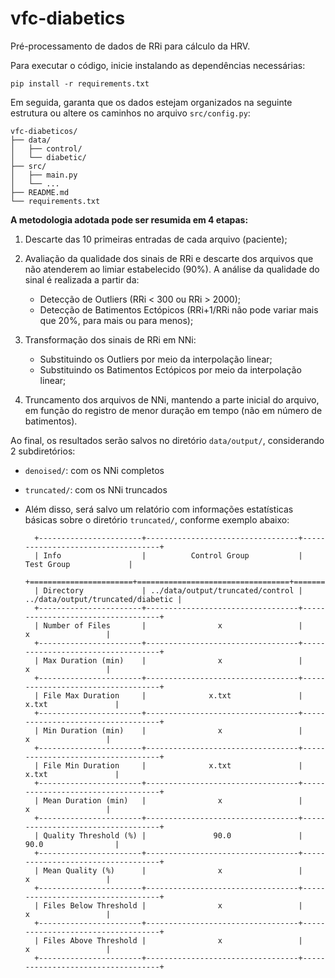 # vfc-diabetics

Pré-processamento de dados de RRi para cálculo da HRV.

Para executar o código, inicie instalando as dependências necessárias:

    pip install -r requirements.txt

Em seguida, garanta que os dados estejam organizados na seguinte estrutura ou altere os caminhos no arquivo `src/config.py`:

```plaintext
vfc-diabeticos/
├── data/
│   ├── control/
│   └── diabetic/
├── src/
│   ├── main.py
│   └── ...
├── README.md
└── requirements.txt
```

**A metodologia adotada pode ser resumida em 4 etapas:**

1. Descarte das 10 primeiras entradas de cada arquivo (paciente);

2. Avaliação da qualidade dos sinais de RRi e descarte dos arquivos que não atenderem
   ao limiar estabelecido (90%). A análise da qualidade do sinal é realizada a partir da:
    - Detecção de Outliers (RRi < 300 ou RRi > 2000);
    - Detecção de Batimentos Ectópicos (RRi+1/RRi não pode variar mais que 20%, para mais ou para menos);

3. Transformação dos sinais de RRi em NNi:
    - Substituindo os Outliers por meio da interpolação linear;
    - Substituindo os Batimentos Ectópicos por meio da interpolação linear;
    
4. Truncamento dos arquivos de NNi, mantendo a parte inicial do arquivo, em função do
   registro de menor duração em tempo (não em número de batimentos).

Ao final, os resultados serão salvos no diretório `data/output/`, considerando 2 subdiretórios:

- `denoised/`: com os NNi completos
- `truncated/`: com os NNi truncados
    
- Além disso, será salvo um relatório com informações estatísticas básicas sobre o
  diretório `truncated/`, conforme exemplo abaixo:
    
        +-----------------------+----------------------------------+-----------------------------------+
        | Info                  |          Control Group           |            Test Group             |
        +=======================+==================================+===================================+
        | Directory             | ../data/output/truncated/control | ../data/output/truncated/diabetic |
        +-----------------------+----------------------------------+-----------------------------------+
        | Number of Files       |                x                 |                 x                 |
        +-----------------------+----------------------------------+-----------------------------------+
        | Max Duration (min)    |                x                 |                 x                 |
        +-----------------------+----------------------------------+-----------------------------------+
        | File Max Duration     |              x.txt               |               x.txt               |
        +-----------------------+----------------------------------+-----------------------------------+
        | Min Duration (min)    |                x                 |                 x                 |
        +-----------------------+----------------------------------+-----------------------------------+
        | File Min Duration     |              x.txt               |               x.txt               |
        +-----------------------+----------------------------------+-----------------------------------+
        | Mean Duration (min)   |                x                 |                 x                 |
        +-----------------------+----------------------------------+-----------------------------------+
        | Quality Threshold (%) |               90.0               |               90.0                |
        +-----------------------+----------------------------------+-----------------------------------+
        | Mean Quality (%)      |                x                 |                 x                 |
        +-----------------------+----------------------------------+-----------------------------------+
        | Files Below Threshold |                x                 |                 x                 |
        +-----------------------+----------------------------------+-----------------------------------+
        | Files Above Threshold |                x                 |                 x                 |
        +-----------------------+----------------------------------+-----------------------------------+
